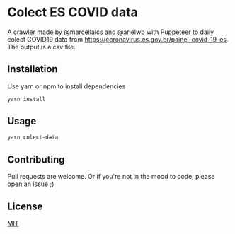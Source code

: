 # Colect ES COVID data

A crawler made by @marcellalcs and @arielwb with Puppeteer to daily colect COVID19 data from https://coronavirus.es.gov.br/painel-covid-19-es. The output is a csv file.

## Installation

Use yarn or npm to install dependencies

```bash
yarn install
```

## Usage

```bash
yarn colect-data
```

## Contributing
Pull requests are welcome. Or if you're not in the mood to code, please open an issue ;)

## License
[MIT](https://choosealicense.com/licenses/mit/)
